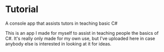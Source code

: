 # Tutorial
A console app that assists tutors in teaching basic C#

This is an app I made for myself to assist in teaching people the basics of C#.
It's really only made for my own use, but I've uploaded here in case anybody else is interested in looking at it for ideas.
